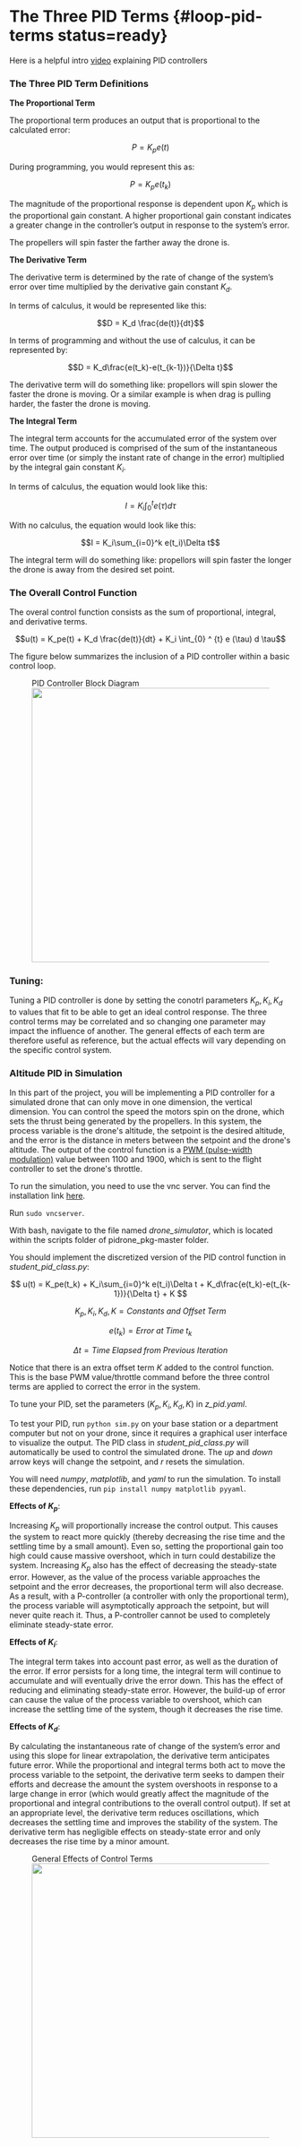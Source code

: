 # The Three PID Terms {#loop-pid-terms status=ready}

Here is a helpful intro [video](https://www.youtube.com/watch?v=wkfEZmsQqiA) explaining PID controllers
 
### The Three PID Term Definitions

**The Proportional Term**
 
The proportional term produces an output that is proportional to the calculated error:
 
$$ P = K_pe(t)$$

During programming, you would represent this as: 

$$P = K_pe(t_k)$$
 
The magnitude of the proportional response is dependent upon $K_p$ which is the proportional gain constant. A higher proportional gain constant indicates a greater change in the controller’s output in response to the system’s error.
 
The propellers will spin faster the farther away the drone is.
 
**The Derivative Term**
 
The derivative term is determined by the rate of change of the system’s error over time multiplied by the derivative gain constant $K_d$.
 
In terms of calculus, it would be represented like this: 

$$D = K_d \frac{de(t)}{dt}$$

In terms of programming and without the use of calculus, it can be represented by: 

$$D = K_d\frac{e(t_k)-e(t_{k-1})}{\Delta t}$$

The derivative term will do something like: propellors will spin slower the faster the drone is moving. Or a similar example is when drag is pulling harder, the faster the drone is moving. 
 
**The Integral Term**
 
The integral term accounts for the accumulated error of the system over time. The output produced is comprised of the sum of the instantaneous error over time (or simply the instant rate of change in the error) multiplied by the integral gain constant $K_i$.
 
In terms of calculus, the equation would look like this: 

$$I = K_i \int_{0} ^ {t} e (\tau) d \tau$$

With no calculus, the equation would look like this: 

$$I = K_i\sum_{i=0}^k e(t_i)\Delta t$$

The integral term will do something like: propellors will spin faster the longer the drone is away from the desired set point. 
 
### The Overall Control Function
 
The overal control function consists as the sum of proportional, integral, and derivative terms.
 
$$u(t) = K_pe(t) + K_d \frac{de(t)}{dt} + K_i \int_{0} ^ {t} e (\tau) d \tau$$

The figure below summarizes the inclusion of a PID controller within a basic control loop.

<figure>
    <figcaption>PID Controller Block Diagram</figcaption>
    <img style='width:35em' src="https://docs.duckietown.org/DT19/doc-sky/out/assets/data-from-img-pid_controller_block_diagram-a2353f10.png"/>
</figure>
 
### Tuning:
 
Tuning a PID controller is done by setting the conotrl parameters $K_p, K_i, K_d$ to values that fit to be able to get an ideal control response. The three control terms may be correlated and so changing one parameter may impact the influence of another. The general effects of each term are therefore useful as reference, but the actual effects will vary depending on the specific control system.

### Altitude PID in Simulation

In this part of the project, you will be implementing a PID controller for a simulated drone that can only move in one dimension, the vertical dimension.  You can control the speed the motors spin on the drone, which sets the thrust being generated by the propellers. In this system, the process variable is the drone's altitude, the setpoint is the desired altitude, and the error is the distance in meters between the setpoint and the drone's altitude. The output of the control function is a [PWM (pulse-width modulation)](https://en.wikipedia.org/wiki/Pulse-width_modulation)
value between 1100 and 1900, which is sent to the flight controller to
set the drone's throttle.

To run the simulation, you need to use the vnc server. You can find the installation link [here](https://docs.duckietown.org/daffy/opmanual_sky/out/build_materials_excluded.html). 

Run `sudo vncserver`. 

With bash, navigate to the file named <i>drone_simulator</i>, which is located within the scripts folder of pidrone_pkg-master folder.  

You should implement the discretized version of the PID control function in <i>student_pid_class.py</i>:

$$ u(t) = K_pe(t_k) + K_i\sum_{i=0}^k e(t_i)\Delta t + K_d\frac{e(t_k)-e(t_{k-1})}{\Delta t} + K $$  

$$ K_p, K_i, K_d, K = Constants \; and \; Offset \; Term $$    

$$ e(t_k) = Error \; at \; Time \; t_k $$    

$$ \Delta t = Time \; Elapsed \; from \; Previous \; Iteration $$  

Notice that there is an extra offset term $K$ added to the control function. This is the base PWM value/throttle command before the three control terms are applied to correct the error in the system.

To tune your PID, set the parameters ($K_p, K_i, K_d, K$) in <i>z_pid.yaml</i>.  

To test your PID, run `python sim.py` on your base station or a department computer but not on your drone, since it requires a graphical user interface to visualize the output. The PID class in <i>student_pid_class.py</i> will automatically be used to control the simulated drone. The _up_ and _down_ arrow keys will change the setpoint, and _r_ resets the simulation.  

You will need _numpy_, _matplotlib_, and _yaml_ to run the simulation. To install these dependencies, run `pip install numpy matplotlib pyyaml`.  
 
**Effects of $K_p$**:


Increasing $K_p$ will proportionally increase the control output. This causes the system to react more quickly (thereby decreasing the rise time and the settling time by a small amount). Even so, setting the proportional gain too high could cause massive overshoot, which in turn could destabilize the system. Increasing $K_p$ also has the effect of decreasing the steady-state error. However, as the value of the process variable approaches the setpoint and the error decreases, the proportional term will also decrease. As a result, with a P-controller (a controller with only the proportional term), the process variable will asymptotically approach the setpoint, but will never quite reach it. Thus, a P-controller cannot be used to completely eliminate steady-state error.
 
**Effects of $K_i$**:
 
The integral term takes into account past error, as well as the duration of the error. If error persists for a long time, the integral term will continue to accumulate and will eventually drive the error down. This has the effect of reducing and eliminating steady-state error. However, the build-up of error can cause the value of the process variable to overshoot, which can increase the settling time of the system, though it decreases the rise time.
 
**Effects of $K_d$**:
 
By calculating the instantaneous rate of change of the system’s error and using this slope for linear extrapolation, the derivative term anticipates future error. While the proportional and integral terms both act to move the process variable to the setpoint, the derivative term seeks to dampen their efforts and decrease the amount the system overshoots in response to a large change in error (which would greatly affect the magnitude of the proportional and integral contributions to the overall control output). If set at an appropriate level, the derivative term reduces oscillations, which decreases the settling time and improves the stability of the system. The derivative term has negligible effects on steady-state error and only decreases the rise time by a minor amount.


<figure>
    <figcaption>General Effects of Control Terms</figcaption>
    <img style='width:35em' src="https://docs.duckietown.org/DT19/doc-sky/out/assets/data-from-img-control_term_effects_table-e300370c.png"/>
</figure>
